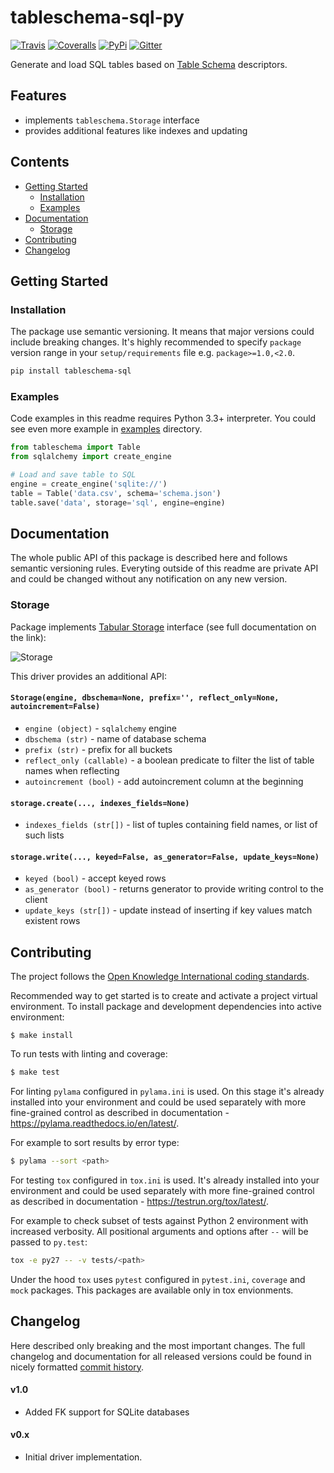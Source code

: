 # tableschema-sql-py

[![Travis](https://img.shields.io/travis/frictionlessdata/tableschema-sql-py/master.svg)](https://travis-ci.org/frictionlessdata/tableschema-sql-py)
[![Coveralls](http://img.shields.io/coveralls/frictionlessdata/tableschema-sql-py/master.svg)](https://coveralls.io/r/frictionlessdata/tableschema-sql-py?branch=master)
[![PyPi](https://img.shields.io/pypi/v/tableschema-sql.svg)](https://pypi.python.org/pypi/tableschema-sql)
[![Gitter](https://img.shields.io/gitter/room/frictionlessdata/chat.svg)](https://gitter.im/frictionlessdata/chat)

Generate and load SQL tables based on [Table Schema](http://specs.frictionlessdata.io/table-schema/) descriptors.

## Features

- implements `tableschema.Storage` interface
- provides additional features like indexes and updating

## Contents

<!--TOC-->

  - [Getting Started](#getting-started)
    - [Installation](#installation)
    - [Examples](#examples)
  - [Documentation](#documentation)
    - [Storage](#storage)
  - [Contributing](#contributing)
  - [Changelog](#changelog)

<!--TOC-->

## Getting Started

### Installation

The package use semantic versioning. It means that major versions  could include breaking changes. It's highly recommended to specify `package` version range in your `setup/requirements` file e.g. `package>=1.0,<2.0`.

```bash
pip install tableschema-sql
```

### Examples

Code examples in this readme requires Python 3.3+ interpreter. You could see even more example in [examples](https://github.com/frictionlessdata/tableschema-sql-py/tree/master/examples) directory.

```python
from tableschema import Table
from sqlalchemy import create_engine

# Load and save table to SQL
engine = create_engine('sqlite://')
table = Table('data.csv', schema='schema.json')
table.save('data', storage='sql', engine=engine)
```

## Documentation

The whole public API of this package is described here and follows semantic versioning rules. Everyting outside of this readme are private API and could be changed without any notification on any new version.

### Storage

Package implements [Tabular Storage](https://github.com/frictionlessdata/tableschema-py#storage) interface (see full documentation on the link):

![Storage](https://i.imgur.com/RQgrxqp.png)

This driver provides an additional API:

#### `Storage(engine, dbschema=None, prefix='', reflect_only=None, autoincrement=False)`
- `engine (object)` - `sqlalchemy` engine
- `dbschema (str)` - name of database schema
- `prefix (str)` - prefix for all buckets
- `reflect_only (callable)` - a boolean predicate to filter the list of table names when reflecting
- `autoincrement (bool)` - add autoincrement column at the beginning

#### `storage.create(..., indexes_fields=None)`

- `indexes_fields (str[])` - list of tuples containing field names, or list of such lists

#### `storage.write(..., keyed=False, as_generator=False, update_keys=None)`

- `keyed (bool)` - accept keyed rows
- `as_generator (bool)` - returns generator to provide writing control to the client
- `update_keys (str[])` - update instead of inserting if key values match existent rows

## Contributing

The project follows the [Open Knowledge International coding standards](https://github.com/okfn/coding-standards).

Recommended way to get started is to create and activate a project virtual environment.
To install package and development dependencies into active environment:

```
$ make install
```

To run tests with linting and coverage:

```bash
$ make test
```

For linting `pylama` configured in `pylama.ini` is used. On this stage it's already
installed into your environment and could be used separately with more fine-grained control
as described in documentation - https://pylama.readthedocs.io/en/latest/.

For example to sort results by error type:

```bash
$ pylama --sort <path>
```

For testing `tox` configured in `tox.ini` is used.
It's already installed into your environment and could be used separately with more fine-grained control as described in documentation - https://testrun.org/tox/latest/.

For example to check subset of tests against Python 2 environment with increased verbosity.
All positional arguments and options after `--` will be passed to `py.test`:

```bash
tox -e py27 -- -v tests/<path>
```

Under the hood `tox` uses `pytest` configured in `pytest.ini`, `coverage`
and `mock` packages. This packages are available only in tox envionments.

## Changelog

Here described only breaking and the most important changes. The full changelog and documentation for all released versions could be found in nicely formatted [commit history](https://github.com/frictionlessdata/tableschema-sql-py/commits/master).

#### v1.0

- Added FK support for SQLite databases

#### v0.x

- Initial driver implementation.
